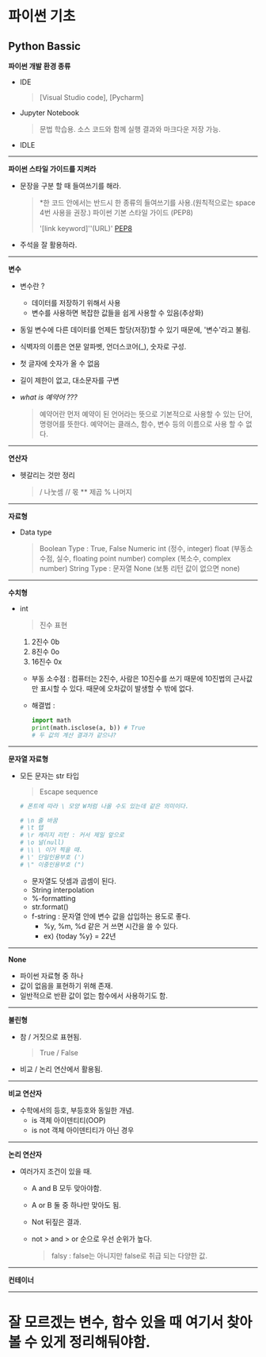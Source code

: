 # 파이썬 기초

## Python Bassic

**파이썬 개발 환경 종류**

- IDE
  
  > [Visual Studio code], [Pycharm]
- Jupyter Notebook
  
  > 문법 학습용. 소스 코드와 함께 실행 결과와 마크다운 저장 가능.
- IDLE

***

**파이썬 스타일 가이드를 지켜라**

- 문장을 구분 할 때 들여쓰기를 해라.
  
  > *한 코드 안에서는 반드시 한 종류의 들여쓰기를 사용.(원칙적으로는 space 4번 사용을 권장.)
  > 파이썬 기본 스타일 가이드 (PEP8)
  > 
  > '[link keyword]''(URL)'
  > [PEP8]("https://www.python.org/dev/peps/pep-0008/") 
- 주석을 잘 활용하라.

***

**변수**

- 변수란 ? 
  - 데이터를 저장하기 위해서 사용
  - 변수를 사용하면 복잡한 값들을 쉽게 사용할 수 있음(추상화)
- 동일 변수에 다른 데이터를 언제든 할당(저장)할 수 있기 때문에, '변수'라고 불림.
- 식벽자의 이름은 연문 알파벳, 언더스코어(_), 숫자로 구성.
- 첫 글자에 숫자가 올 수 없음
- 길이 제한이 없고, 대소문자를 구변
- *what is 예약어 ???*
  
  > 예약어란 먼저 예약이 된 언어라는 뜻으로 기본적으로 사용할 수 있는 단어, 명령어를 뜻한다. 예약어는 클래스, 함수, 변수 등의 이름으로 사용 할 수 없다.

***

**연산자**

- 헷갈리는 것만 정리
  
  > / 나눗셈
  > // 몫
  > ** 제곱
  > % 나머지

***

**자료형**

- Data type
  
  > Boolean Type : True, False
  > Numeric
  > int (정수, integer)
  > float (부동소수점, 실수, floating point number)
  > complex (복소수, complex number)
  > String Type : 문자열
  > None (보통 리턴 값이 없으면 none)

***

**수치형**

- int
  
  > 진수 표현
  1. 2진수 0b
  2. 8진수 0o
  3. 16진수 0x
  - 부동 소수점 : 컴퓨터는 2진수, 사람은 10진수를 쓰기 때문에 10진법의 근사값만 표시할 수 있다. 때문에 오차값이 발생할 수 밖에 없다.
  - 해결법 :
    
    ```python
    import math
    print(math.isclose(a, b)) # True
    # 두 값의 계산 결과가 같으냐?
    ```

***

**문자열 자료형**

- 모든 문자는 str 타입
  
  > Escape sequence
  
  ```python
  # 폰트에 따라 \ 모양 W처럼 나올 수도 있는데 같은 의미이다.
  
  # \n 줄 바꿈
  # \t 탭
  # \r 캐리지 리턴 : 커서 제일 앞으로
  # \o 널(null)
  # \\ \ 이거 찍을 때.
  # \' 단일인용부호 (')
  # \" 이중인용부호 (")
  ```
  
  - 문자열도 덧셈과 곱셈이 된다.
  - String interpolation
  - %-formatting
  - str.format()
  - f-string : 문자열 안에 변수 값을 삽입하는 용도로 좋다.
    - %y, %m, %d 같은 거 쓰면 시간을 쓸 수 있다.
    - ex) {today %y} = 22년

***

**None**

- 파이썬 자료형 중 하나
- 값이 없음을 표현하기 위해 존재.
- 일반적으로 반환 값이 없는 함수에서 사용하기도 함.

***

**불린형**

- 참 / 거짓으로 표현됨.
  
  > True / False
- 비교 / 논리 연산에서 활용됨.

***

**비교 연산자**

- 수학에서의 등호, 부등호와 동일한 개념.
  - is 객체 아이덴티티(OOP)
  - is not 객체 아이덴티티가 아닌 경우

***

**논리 연산자**

- 여러가지 조건이 있을 때.
  - A and B  모두 맞아야함.
  - A or B  둘 중 하나만 맞아도 됨.
  - Not  뒤짚은 결과.
  - not > and > or 순으로 우선 순위가 높다.
    
    > falsy : false는 아니지만 false로 취급 되는 다양한 값.

***

**컨테이너**

****

# 잘 모르겠는 변수, 함수 있을 때 여기서 찾아볼 수 있게 정리해둬야함.
